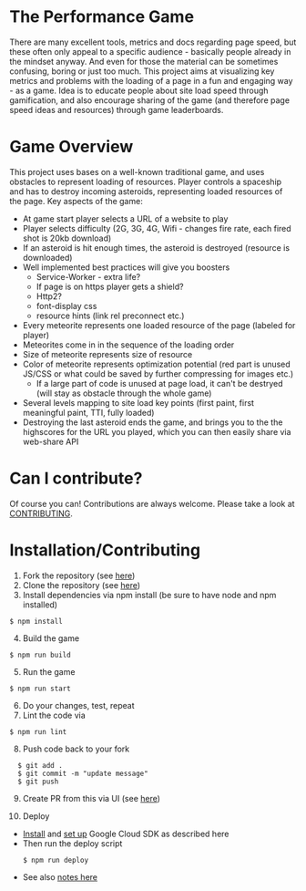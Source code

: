 # The Performance Game
There are many excellent tools, metrics and docs regarding page speed, but these often only appeal to a specific audience - basically people already in the mindset anyway. And even for those the material can be sometimes confusing, boring or just too much. This project aims at visualizing key metrics and problems with the loading of a page in a fun and engaging way - as a game. Idea is to educate people about site load speed through gamification, and also encourage sharing of the game (and therefore page speed ideas and resources) through game leaderboards.


# Game Overview
 This project uses bases on a well-known traditional game, and uses obstacles to represent loading of resources. Player controls a spaceship and has to destroy incoming asteroids, representing loaded resources of the page. Key aspects of the game:
* At game start player selects a URL of a website to play
* Player selects difficulty (2G, 3G, 4G, Wifi - changes fire rate, each fired shot is 20kb download)
* If an asteroid is hit enough times, the asteroid is destroyed (resource is downloaded)
* Well implemented best practices will give you boosters
    * Service-Worker - extra life?
    * If page is on https player gets a shield?
    * Http2?
    * font-display css
    * resource hints (link rel preconnect etc.)
* Every meteorite represents one loaded resource of the page (labeled for player)
* Meteorites come in in the sequence of the loading order
* Size of meteorite represents size of resource
* Color of meteorite represents optimization potential (red part is unused JS/CSS or what could be saved by further compressing for images etc.)
    * If a large part of code is unused at page load, it can't be destryed (will stay as obstacle through the whole game)
* Several levels mapping to site load key points (first paint, first meaningful paint, TTI, fully loaded)
* Destroying the last asteroid ends the game, and brings you to the the highscores for the URL you played, which you can then easily share via web-share API

# Can I contribute?

Of course you can! Contributions are always welcome. Please take a look at [CONTRIBUTING](./CONTRIBUTING.md).


# Installation/Contributing
1. Fork the repository (see [here](https://help.github.com/articles/fork-a-repo/#fork-an-example-repository))
2. Clone the repository (see [here](https://help.github.com/articles/cloning-a-repository/))
3. Install dependencies via npm install (be sure to have node and npm installed)

  ```none
  $ npm install 
  ```
4. Build the game
  ```none
  $ npm run build
  ```
5. Run the game 
  ```none
  $ npm run start
  ```
6. Do your changes, test, repeat
7. Lint the code via
  ```none
  $ npm run lint
  ```
8. Push code back to your fork
```none
  $ git add .
  $ git commit -m "update message"
  $ git push
  ```
9. Create PR from this via UI (see [here](https://help.github.com/articles/creating-a-pull-request-from-a-fork/))

10. Deploy
* [Install](https://cloud.google.com/sdk/install) and [set up](https://cloud.google.com/sdk/docs/initializing) Google Cloud SDK as described here
* Then run the deploy script
  ```none
  $ npm run deploy
  ```
* See also [notes here](https://cloud.google.com/appengine/docs/standard/nodejs/using-headless-chrome-with-puppeteer)


